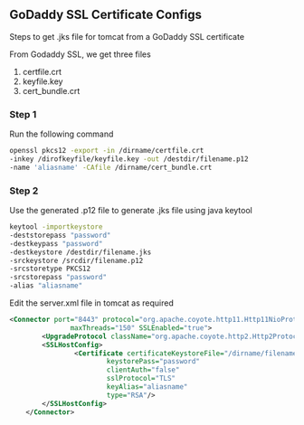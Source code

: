 ## GoDaddy SSL Certificate Configs

Steps to get .jks file for tomcat from a GoDaddy SSL certificate

From Godaddy SSL, we get three files

1. certfile.crt
2. keyfile.key
3. cert_bundle.crt

### Step 1

Run the following command

```bash
openssl pkcs12 -export -in /dirname/certfile.crt 
-inkey /dirofkeyfile/keyfile.key -out /destdir/filename.p12 
-name 'aliasname' -CAfile /dirname/cert_bundle.crt 

```

### Step 2

Use the generated .p12 file to generate .jks file using java keytool

```bash
keytool -importkeystore 
-deststorepass "password" 
-destkeypass "password" 
-destkeystore /destdir/filename.jks 
-srckeystore /srcdir/filename.p12 
-srcstoretype PKCS12 
-srcstorepass "password" 
-alias "aliasname"
```

Edit the server.xml file in tomcat as required

```xml
<Connector port="8443" protocol="org.apache.coyote.http11.Http11NioProtocol"
               maxThreads="150" SSLEnabled="true">
        <UpgradeProtocol className="org.apache.coyote.http2.Http2Protocol" />
        <SSLHostConfig>
                <Certificate certificateKeystoreFile="/dirname/filename.jks"
                        keystorePass="password"
                        clientAuth="false" 
                        sslProtocol="TLS"
                        keyAlias="aliasname"
                        type="RSA"/>
        </SSLHostConfig>
    </Connector>
```